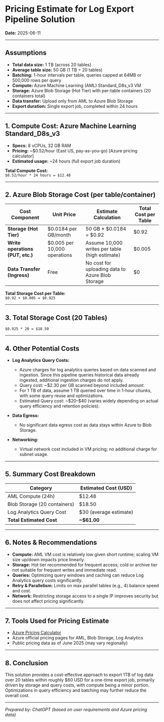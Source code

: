 # Pricing Estimate for Log Export Pipeline Solution

**Date:** 2025-06-11

---

## Assumptions

- **Total data size:** 1 TB (across 20 tables)  
- **Average table size:** 50 GB (1 TB ÷ 20 tables)  
- **Batching:** 1-hour intervals per table, queries capped at 64MB or 500,000 rows per query  
- **Compute:** Azure Machine Learning (AML) Standard_D8s_v3 VM  
- **Storage:** Azure Blob Storage (Hot Tier) with per-table containers (20 containers total)  
- **Data transfer:** Upload only from AML to Azure Blob Storage  
- **Export duration:** Single export job, completed within 24 hours

---

## 1. Compute Cost: Azure Machine Learning Standard_D8s_v3

- **Specs:** 8 vCPUs, 32 GB RAM  
- **Pricing:** ~\$0.52/hour (East US, pay-as-you-go) [Azure pricing calculator]  
- **Estimated usage:** ~24 hours (full export job duration)

**Total Compute Cost:**  
`$0.52/hour * 24 hours = $12.48`

---

## 2. Azure Blob Storage Cost (per table/container)

| Cost Component             | Unit Price                     | Estimate Calculation                       | Total Cost per Table |
|----------------------------|-------------------------------|--------------------------------------------|---------------------|
| **Storage (Hot Tier)**      | $0.0184 per GB/month           | 50 GB * $0.0184 = $0.92                     | $0.92               |
| **Write operations (PUT, etc.)** | $0.005 per 10,000 operations  | Assume 10,000 writes per table (high estimate) | $0.005              |
| **Data Transfer (Ingress)** | Free                          | No cost for uploading data to Azure Blob Storage | $0                  |

**Total Storage Cost per Table:**  
`$0.92 + $0.005 = $0.925`

---

## 3. Total Storage Cost (20 Tables)

`$0.925 * 20 = $18.50`

---

## 4. Other Potential Costs

- **Log Analytics Query Costs:**  
  - Azure charges for log analytics queries based on data scanned and ingestion. Since this pipeline queries historical data already ingested, additional ingestion charges do not apply.  
  - Query cost: ~$2.30 per GB scanned beyond included amount.  
  - For 1 TB of data, assume 1 TB queried over time in 1-hour chunks, with some query reuse and optimizations.  
  - Estimated Query cost: ~\$20–\$40 (varies widely depending on actual query efficiency and retention policies).

- **Data Egress:**  
  - No significant data egress cost as data stays within Azure to Blob Storage.

- **Networking:**  
  - Virtual network cost included in VM pricing; no additional charge for subnet usage.

---

## 5. Summary Cost Breakdown

| Category                     | Estimated Cost (USD)         |
|------------------------------|------------------------------|
| AML Compute (24h)             | $12.48                       |
| Blob Storage (20 containers) | $18.50                       |
| Log Analytics Query Cost      | $30 (average estimate)       |
| **Total Estimated Cost**      | **~$61.00**                  |

---

## 6. Notes & Recommendations

- **Compute:** AML VM cost is relatively low given short runtime; scaling VM size up/down impacts price linearly.  
- **Storage:** Hot tier recommended for frequent access; cold or archive tier not suitable for frequent writes and immediate read.  
- **Queries:** Optimizing query windows and caching can reduce Log Analytics query costs significantly.  
- **Retry & Parallelism:** Limits on max parallel tables (e.g., 4) balance speed and cost.  
- **Network:** Restricting storage access to a single IP improves security but does not affect pricing significantly.

---

## 7. Tools Used for Pricing Estimate

- [Azure Pricing Calculator](https://azure.microsoft.com/en-us/pricing/calculator/)  
- Azure official pricing pages for AML, Blob Storage, Log Analytics  
- Public pricing data as of June 2025 (may vary regionally)

---

## 8. Conclusion

This solution provides a cost-effective approach to export 1TB of log data over 20 tables within roughly $60 USD for a one-time export job, primarily driven by storage and query costs, with compute being a minor portion. Optimizations in query efficiency and batching may further reduce the overall cost.

---

*Prepared by: ChatGPT (based on user requirements and Azure pricing data)*
